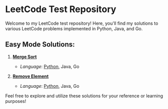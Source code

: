 # LeetCode Test Repository

Welcome to my LeetCode test repository! Here, you'll find my solutions to various LeetCode problems implemented in Python, Java, and Go.

## Easy Mode Solutions:

1. **[Merge Sort](https://leetcode.com/problems/merge-sorted-array/)**
    - *Language*: [Python](https://github.com/herman72/leetCode_test/tree/main/easymode/merg_sort), Java, Go

2. **[Remove Element](https://leetcode.com/problems/remove-element/)**
    - *Language*: [Python](https://github.com/herman72/leetCode_test/tree/main/easymode/remove_element), Java, Go
    
Feel free to explore and utilize these solutions for your reference or learning purposes!
